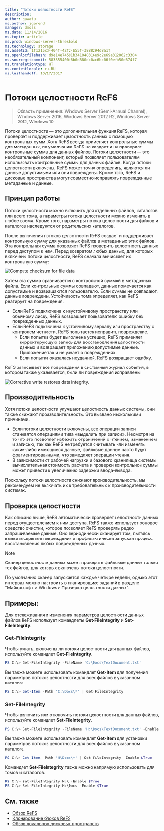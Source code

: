 ```yaml
---
title: "Потоки целостности ReFS"
description: 
author: gawatu
ms.author: jgerend
manager: dmoss
ms.date: 11/14/2016
ms.topic: article
ms.prod: windows-server-threshold
ms.technology: storage
ms.assetid: 1f1215cd-404f-42f2-b55f-3888294d8a1f
ms.openlocfilehash: d9e14e74591b341048316e9c2e69a312062c3304
ms.sourcegitcommit: 583355400f6b0d880dc0ac6bc06f0efb50d674f7
ms.translationtype: HT
ms.contentlocale: ru-RU
ms.lasthandoff: 10/17/2017
---
```

# <a name="refs-integrity-streams"></a>Потоки целостности ReFS
>Область применения: Windows Server (Semi-Annual Channel), Windows Server 2016, Windows Server 2012 R2, Windows Server 2012, Windows 10

Потоки целостности — это дополнительная функция ReFS, которая проверяет и поддерживает целостность данных с помощью контрольных сумм. Хотя ReFS всегда применяет контрольные суммы для метаданных, по умолчанию ReFS не создает и не проверяет контрольные суммы для данных файлов. Потоки целостности — это необязательный компонент, который позволяет пользователям использовать контрольные суммы для данных файлов. Когда потоки целостности включены, ReFS может точно определить, являются ли данные допустимыми или они повреждены. Кроме того, ReFS и дисковые пространства могут совместно исправлять поврежденные метаданные и данные.

## <a name="how-it-works"></a>Принцип работы 

Потоки целостности можно включить для отдельных файлов, каталогов или всего тома, а параметры потока целостности можно изменить в любое время. Кроме того, параметры потока целостности для файлов и каталогов наследуются от родительских каталогов. 

После включения потоков целостности ReFS создает и поддерживает контрольную сумму для указанных файлов в метаданных этих файлов. Эта контрольная сумма позволяет ReFS проверить целостность данных перед доступом к ним. Перед возвратом любых данных, для которых включены потоки целостности, ReFS сначала вычисляет их контрольную сумму:

<img src=media/compute-checksum.gif alt="Compute checksum for file data"/>

Затем эта сумма сравнивается с контрольной суммой в метаданных файла. Если контрольные суммы совпадают, данные помечается как допустимые и возвращаются пользователю. Если суммы не совпадают, данные повреждены. Устойчивость тома определяет, как ReFS реагирует на повреждения.

- Если ReFS подключена к неустойчивому пространству или обычному диску, ReFS возвращает пользователю ошибку без поврежденных данных. 
- Если ReFS подключена к устойчивому зеркалу или пространству с контролем четности, ReFS попытается исправить повреждение. 
    - Если попытка будет выполнена успешно, ReFS применяет корректирующую запись для восстановления целостности данных и возвращает приложению допустимые данные. Приложение так и не узнает о повреждениях.
    - Если попытка оказалась неудачной, ReFS возвращает ошибку. 

ReFS записывает все повреждения в системный журнал событий, в котором также указывается, были ли повреждения исправлены. 

<img src=media/corrective-write.gif alt="Corrective write restores data integrity."/>

## <a name="performance"></a>Производительность 

Хотя потоки целостности улучшают целостность данных системы, они также снижают производительность. Это вызвано несколькими причинами.
- Если потоки целостности включены, все операции записи становятся операциями типа «выделить при записи». Несмотря на то что это позволяет избежать ограничений с чтением, изменением и записью, так как ReFS не требуется считывать или изменять какие-либо имеющиеся данные, файловые данные часто будут фрагментированными, что замедляет операции чтения. 
- В зависимости от рабочей нагрузки и базового хранилища системы вычислительная стоимость расчета и проверки контрольной суммы может привести к увеличению задержки ввода-вывода. 

Поскольку потоки целостности снижают производительность, мы рекомендуем не включать их в требовательных к производительности системах. 

## <a name="integrity-scrubber"></a>Проверка целостности

Как описано выше, ReFS автоматически проверяет целостность данных перед осуществлением к ним доступа. ReFS также использует фоновое средство очистки, которое позволяет ReFS проверять редко запрашиваемые данные. Оно периодически сканирует том, пытаясь выявить скрытые повреждения и профилактически запуская процесс восстановления любых поврежденных данных.

  >[!NOTE]
  >Сканер целостности данных может проверять файловые данные только тех файлов, для которых включены потоки целостности.

По умолчанию сканер запускается каждые четыре недели, однако этот интервал можно настроить в планировщике заданий в разделе "Майкрософт > Windows> Проверка целостности данных". 

## <a name="examples"></a>Примеры:
Для отслеживания и изменения параметров целостности данных файлов ReFS использует командлеты **Get-FileIntegrity** и **Set-FileIntegrity**.

### <a name="get-fileintegrity"></a>Get-FileIntegrity
Чтобы узнать, включены ли потоки целостности для данных файлов, используйте командлет **Get-FileIntegrity**. 

```PowerShell
PS C:\> Get-FileIntegrity -FileName 'C:\Docs\TextDocument.txt'
```

Вы также можете использовать командлет **Get-Item** для получения параметров потоков целостности для всех файлов в указанном каталоге. 

```PowerShell
PS C:\> Get-Item -Path 'C:\Docs\*' | Get-FileIntegrity
```

### <a name="set-fileintegrity"></a>Set-FileIntegrity
Чтобы включить или отключить потоки целостности для данных файлов, используйте командлет **Set-FileIntegrity**. 

```PowerShell
PS C:\> Set-FileIntegrity -FileName 'H:\Docs\TextDocument.txt' -Enable $True
```

Вы также можете использовать командлет **Get-Item** для установки параметров потоков целостности для всех файлов в указанном каталоге. 

```PowerShell
PS C:\> Get-Item -Path 'H\Docs\*' | Set-FileIntegrity -Enable $True 
```

Командлет **Set-FileIntegrity** также можно напрямую использовать для томов и каталогов. 

```PowerShell
PS C:\> Set-FileIntegrity H:\ -Enable $True
PS C:\> Set-FileIntegrity H:\Docs -Enable $True
```

## <a name="see-also"></a>См. также

-   [Обзор ReFS](refs-overview.md)
-   [Клонирование блоков ReFS](block-cloning.md)
-   [Обзор локальных дисковых пространств](../storage-spaces/storage-spaces-direct-overview.md)
